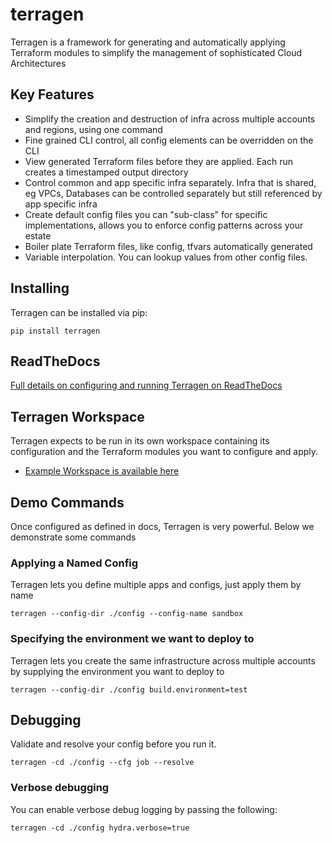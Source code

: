 # terragen
Terragen is a framework for generating and automatically applying Terraform modules to simplify the management of sophisticated Cloud Architectures

## Key Features
 * Simplify the creation and destruction of infra across multiple accounts and regions, using one command
 * Fine grained CLI control, all config elements can be overridden on the CLI
 * View generated Terraform files before they are applied.  Each run creates a timestamped output directory
 * Control common and app specific infra separately.  Infra that is shared, eg VPCs, Databases can be controlled separately but still referenced by app specific infra
 * Create default config files you can "sub-class" for specific implementations, allows you to enforce config patterns across your estate
 * Boiler plate Terraform files, like config, tfvars automatically generated
 * Variable interpolation.  You can lookup values from other config files.

## Installing
Terragen can be installed via pip:

```commandline
pip install terragen
```

## ReadTheDocs
[Full details on configuring and running Terragen on ReadTheDocs](https://terragen.readthedocs.io/en/latest/)

## Terragen Workspace
Terragen expects to be run in its own workspace containing its configuration and the Terraform modules you want to configure and apply.

* [Example Workspace is available here](https://github.com/hunt3ri/terragen-example-configs)

## Demo Commands
Once configured as defined in docs, Terragen is very powerful.  Below we demonstrate some commands

### Applying a Named Config
Terragen lets you define multiple apps and configs, just apply them by name
```commandline
terragen --config-dir ./config --config-name sandbox
```

### Specifying the environment we want to deploy to
Terragen lets you create the same infrastructure across multiple accounts by supplying the environment you want to deploy to
```commandline
terragen --config-dir ./config build.environment=test
```

## Debugging
Validate and resolve your config before you run it.
```commandline
terragen -cd ./config --cfg job --resolve
```
### Verbose debugging
You can enable verbose debug logging by passing the following:
```commandline
terragen -cd ./config hydra.verbose=true
```
